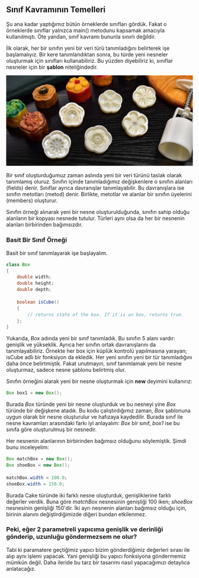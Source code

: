 ## Sınıf Kavramının Temelleri

Şu ana kadar yaptığımız bütün örneklerde sınıfları gördük. Fakat o örneklerde sınıflar yalnızca main() metodunu kapsamak amacıyla kullanılmıştı. Öte yandan, sınıf kavramı bununla sınırlı değildir.

İlk olarak, her bir sınıfın yeni bir veri türü tanımladığını belirterek işe başlamalıyız. Bir kere tanımlandıktan sonra, bu türde yeni nesneler oluşturmak için sınıfları kullanabiliriz. Bu yüzden diyebiliriz ki, sınıflar nesneler için bir **şablon** niteliğindedir.

![Sınıf ve Nesne Benzetmesi](figures/class.jpg)

Bir sınıf oluşturduğumuz zaman aslında yeni bir veri türünü taslak olarak tanımlamış oluruz. Sınıfın içinde tanımladığımız değişkenlere o sınıfın alanları (fields) denir. Sınıflar ayrıca davranışlar tanımlayabilir. Bu davranışlara ise sınıfın metotları (metod) denir. Birlikte, metotlar ve alanlar bir sınıfın üyelerini (members) oluşturur.

Sınıfın örneği alınarak yeni bir nesne oluşturulduğunda, sınıfın sahip olduğu alanların bir kopyası nesnede tutulur. Türleri aynı olsa da her bir nesnenin alanları birbirinden bağımsızdır.

### Basit Bir Sınıf Örneği

Basit bir sınıf tanımlayarak işe başlayalım.

```java
class Box
{
	double width;
	double height;
	double depth;
	
	boolean isCube()
	{
		// returns state of the box. If it is an box, returns true.
	};
}
```

Yukarıda, _Box_ adında yeni bir sınıf tanımladık. Bu sınıfın 5 alanı vardır: genişlik ve yükseklik. Ayrıca her sınıfın ortak davranışlarını da tanımlayabiliriz. Örnekte her box için küplük kontrolü yapılmasına yarayan; isCube adlı bir fonksiyon da ekledik. Her yeni sınıfın yeni bir tür tanımladığını daha önce belirtmiştik. Fakat unutmayın, sınıf tanımlamak yeni bir nesne oluşturmaz, sadece nesne şablonu belirtmiş olur.

Sınıfın örneğini alarak yeni bir nesne oluşturmak için **new** deyimini kullanırız:

```java
Box box1 = new Box();
```

Burada _Box_ türünde yeni bir nesne oluşturduk ve bu nesneyi yine _Box_ türünde bir değişkene atadık. Bu kodu çalıştırdığımız zaman, _Box_ şablonuna uygun olarak bir nesne oluşturulur ve hafızaya kaydedilir. Burada sınıf ile nesne kavramları arasındaki farkı iyi anlayalım: _Box_ bir sınıf, _box1_ ise bu sınıfa göre oluşturulmuş bir nesnedir.

Her nesnenin alanlarının birbirinden bağımsız olduğunu söylemiştik. Şimdi bunu inceleyelim:

```java
Box matchBox = new Box();
Box shoeBox = new Box();

matchBox.width = 100.0;
shoeBox.width = 150.0;

```

Burada Cake türünde iki farklı nesne oluşturduk, genişliklerine farklı değerler verdik. Buna göre _matchBox_ nesnesinin genişliği 100 iken; _shoeBox_ nesnesinin genişliği 150'dir. İki ayrı nesnenin alanları bağımsız olduğu için, birinin alanını değiştirdiğimizde diğeri bundan etkilenmez.







### Peki, eğer 2 parametreli yapıcıma genişlik ve derinliği gönderip, uzunluğu göndermezsem ne olur?

Tabi ki paramatere geçtiğimiz yapıcı bizim gönderdiğimiz değerleri sırası ile alıp aynı işlemi yapacak. Yani genişliği bu yapıcı fonksiyona göndermemiz mümkün değil. Daha ileride bu tarz bir tasarımı nasıl yapacağımızı detaylıca anlatacağız.
